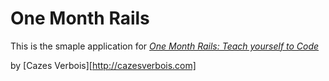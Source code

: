 # One Month Rails

This is the smaple application for 
[*One Month Rails: Teach yourself to Code*](http://onemonthrails.com)

by [Cazes Verbois][http://cazesverbois.com]